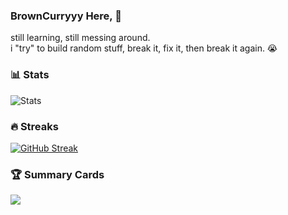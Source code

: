 ### BrownCurryyy Here, 👋
still learning, still messing around.  
i "try" to build random stuff, break it, fix it, then break it again. 😭

### 📊 Stats
![Stats](https://github-readme-stats.vercel.app/api?username=BrownCurryyy&show_icons=true&theme=highcontrast&hide_border=true)

### 🔥 Streaks
[![GitHub Streak](https://streak-stats.demolab.com?user=BrownCurryyy&theme=highcontrast)](https://git.io/streak-stats)
### 🏆 Summary Cards
![](https://github-profile-summary-cards.vercel.app/api/cards/profile-details?username=BrownCurryyy&theme=highcontrast)


